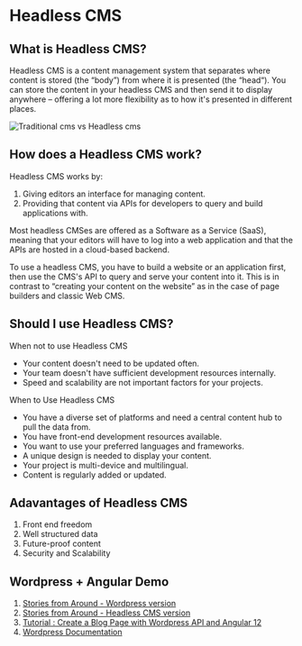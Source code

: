 # Headless CMS

## **What is Headless CMS?**

Headless CMS is a content management system that separates where content is stored (the “body”) from where it is presented (the “head“). You can store the content in your headless CMS and then send it to display anywhere – offering a lot more flexibility as to how it's presented in different places.

![Traditional cms vs Headless cms](https://cdn.ttgtmedia.com/rms/onlineimages/content_management-traditional_vs_headless_cms-f_mobile.png)

## **How does a Headless CMS work?**
Headless CMS works by:

1. Giving editors an interface for managing content.
2. Providing that content via APIs for developers to query and build applications with.

Most headless CMSes are offered as a Software as a Service (SaaS), meaning that your editors will have to log into a web application and that the APIs are hosted in a cloud-based backend. 

To use a headless CMS, you have to build a website or an application first, then use the CMS's API to query and serve your content into it. This is in contrast to “creating your content on the website” as in the case of page builders and classic Web CMS.

## **Should I use Headless CMS?**

When not to use Headless CMS 

- Your content doesn't need to be updated often.
- Your team doesn't have sufficient development resources internally.
- Speed and scalability are not important factors for your projects.

When to Use Headless CMS

- You have a diverse set of platforms and need a central content hub to pull the data from.
- You have front-end development resources available.
- You want to use your preferred languages and frameworks.
- A unique design is needed to display your content.
- Your project is multi-device and multilingual.
- Content is regularly added or updated.

## **Adavantages of Headless CMS**
1. Front end freedom
2. Well structured data
3. Future-proof content
4. Security and Scalability

## **Wordpress + Angular Demo**

1. [Stories from Around - Wordpress version](http://storiesfromaround.com/)
2. [Stories from Around - Headless CMS version](https://github.com/sisitech/headless-sfa)
3. [Tutorial : Create a Blog Page with Wordpress API and Angular 12](https://www.youtube.com/watch?v=YGhtEWeIKFo&t=2s)
4. [Wordpress Documentation](https://developer.wordpress.org/rest-api/reference/posts/)